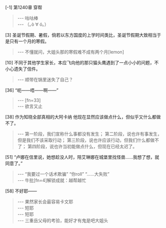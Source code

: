 
[-1] 第1240章 穿帮
>--- 咕咕棒<br>
>--- （｡ò ∀ ó｡）<br>

[3] 圣诞节假期、暑假，倘若以东方国度的上学时间类比，圣诞节假期大致相当于是只有一个月的寒假。
>--- 不懂就问，大姐头那的寒假难不成有两个月[lemon]<br>

[10] 不同于其他学生家长，本应飞向他的那只猫头鹰遇到了一点小小的问题，不小心遗失了信件。
>--- 顺带在锅里迷失了自己？<br>

[36] “呃——唔——啊——”
>--- [fn=33]<br>
>--- 欲言又止<br>

[38] 作为知晓全部真相的大阿卡纳 他现在显然应该做点什么，但似乎又什么都做不了。
>--- 第一阶段，我们宣称什么事都没有发生；
第二阶段，说也许有事发生，但是我们不该采取行动；
第三阶段，说也许应该行动，但我们什么都做不了；
第四阶段，说也许当初能做点什么，但现在已经太迟了。<br>

[51] “卢娜在信里说，她想趁没人时，陪艾琳娜在城堡里找怪兽……我想了想，就同意了。”
>--- “我要过一个话术欺骗”
“你roll”
“……大失败”<br>
>--- 牛批[fn=4]解锁成就：越帮越忙<br>

[58] 不好耶——
>--- 果然家长会最容易卡文耶<br>
>--- 短耶<br>
>--- 短耶<br>
>--- 三重岳父母的考验，能好才有鬼是吧大姐头<br>
